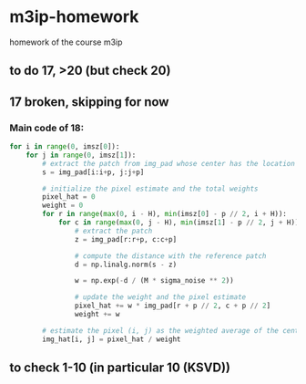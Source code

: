 # m3ip-homework
homework of the course m3ip

## to do 17, >20 (but check 20)
## 17 broken, skipping for now

### Main code of 18:
```python
for i in range(0, imsz[0]):
    for j in range(0, imsz[1]):
        # extract the patch from img_pad whose center has the location (i, j) in the noisy image
        s = img_pad[i:i+p, j:j+p]

        # initialize the pixel estimate and the total weights
        pixel_hat = 0
        weight = 0
        for r in range(max(0, i - H), min(imsz[0] - p // 2, i + H)):
            for c in range(max(0, j - H), min(imsz[1] - p // 2, j + H)):
                # extract the patch
                z = img_pad[r:r+p, c:c+p]

                # compute the distance with the reference patch
                d = np.linalg.norm(s - z)

                w = np.exp(-d / (M * sigma_noise ** 2))

                # update the weight and the pixel estimate
                pixel_hat += w * img_pad[r + p // 2, c + p // 2]
                weight += w

        # estimate the pixel (i, j) as the weighted average of the central pixel of the extracted patches
        img_hat[i, j] = pixel_hat / weight
```

## to check 1-10 (in particular 10 (KSVD))